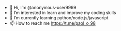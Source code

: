- 👋 Hi, I’m @anonymous-user9999
- 👀 I’m interested in learn and improve my coding skills
- 🌱 I’m currently learning python/node.js/javascript
- 📫 How to reach me  https://t.me/paol_o_98

<!---
anonymous-user9999/anonymous-user9999 is a ✨ special ✨ repository because its `README.md` (this file) appears on your GitHub profile.
You can click the Preview link to take a look at your changes.
--->
